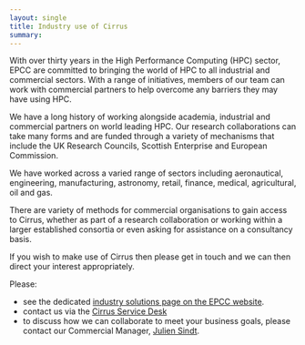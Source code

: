 ```yaml
---
layout: single
title: Industry use of Cirrus
summary: 
---
```


With over thirty years in the High Performance Computing (HPC) sector, EPCC are committed to bringing the world of HPC to all industrial and commercial sectors. With a range of initiatives, members of our team can work with commercial partners to help overcome any barriers they may have using HPC. 

We have a long history of working alongside academia, industrial and commercial partners on world leading HPC. Our research collaborations can take many forms and are funded through a variety of mechanisms that include the UK Research Councils, Scottish Enterprise and European Commission.

We have worked across a varied range of sectors including aeronautical, engineering, manufacturing, astronomy, retail, finance, medical, agricultural, oil and gas. 

There are variety of methods for commercial organisations to gain access to Cirrus, whether as part of a research collaboration or working within a larger established consortia or even asking for assistance on a consultancy basis. 

If you wish to make use of Cirrus then please get in touch and we can then direct your interest appropriately. 

Please: 

- see the dedicated [industry solutions page on the EPCC website](https://www.epcc.ed.ac.uk/industry-solutions).
- contact us via the [Cirrus Service Desk](../../support-access/user-support/)
- to discuss how we can collaborate to meet your business goals, please contact our Commercial Manager, [Julien Sindt](mailto:j.sindt@epcc.ed.ac.uk).


